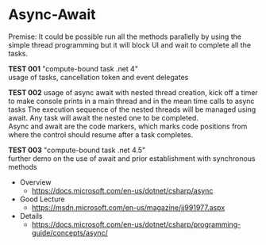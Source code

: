 # Async-Await
Premise: It could be possible run all the methods parallelly by using the simple thread programming but it will block UI and wait to complete all the tasks.

**TEST 001** "compute-bound task .net 4"	
usage of tasks, cancellation token and event delegates 

**TEST 002**
usage of async await with nested thread creation, kick off a timer to make console prints in a main thread and in the mean time calls to async tasks
The execution sequence of the nested threads will be managed using await. Any task will await the nested one to be completed.     
Async and await are the code markers, which marks code positions from where the control should resume after a task completes.

**TEST 003** "compute-bound task .net 4.5"	 
further demo on the use of await and prior establishment with synchronous methods

- Overview
  - https://docs.microsoft.com/en-us/dotnet/csharp/async
- Good Lecture
  - https://msdn.microsoft.com/en-us/magazine/jj991977.aspx
- Details
  - https://docs.microsoft.com/en-us/dotnet/csharp/programming-guide/concepts/async/